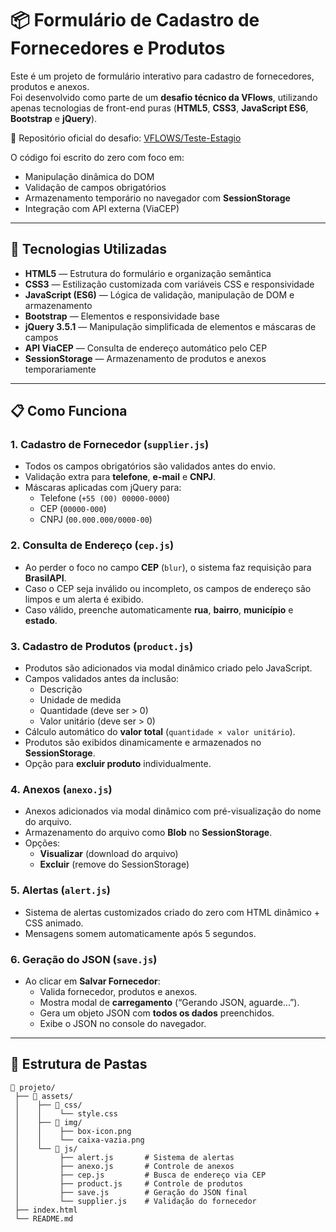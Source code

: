 # 📦 Formulário de Cadastro de Fornecedores e Produtos

Este é um projeto de formulário interativo para cadastro de fornecedores, produtos e anexos.  
Foi desenvolvido como parte de um **desafio técnico da VFlows**, utilizando apenas tecnologias de front-end puras (**HTML5**, **CSS3**, **JavaScript ES6**, **Bootstrap** e **jQuery**).

📌 Repositório oficial do desafio: [VFLOWS/Teste-Estagio](https://github.com/VFLOWS/Teste-Estagio)

O código foi escrito do zero com foco em:
- Manipulação dinâmica do DOM
- Validação de campos obrigatórios
- Armazenamento temporário no navegador com **SessionStorage**
- Integração com API externa (ViaCEP)

---

## 🚀 Tecnologias Utilizadas

- **HTML5** — Estrutura do formulário e organização semântica
- **CSS3** — Estilização customizada com variáveis CSS e responsividade
- **JavaScript (ES6)** — Lógica de validação, manipulação de DOM e armazenamento
- **Bootstrap** — Elementos e responsividade base
- **jQuery 3.5.1** — Manipulação simplificada de elementos e máscaras de campos
- **API ViaCEP** — Consulta de endereço automático pelo CEP
- **SessionStorage** — Armazenamento de produtos e anexos temporariamente

---

## 📋 Como Funciona

### 1. Cadastro de Fornecedor (`supplier.js`)
- Todos os campos obrigatórios são validados antes do envio.
- Validação extra para **telefone**, **e-mail** e **CNPJ**.
- Máscaras aplicadas com jQuery para:
  - Telefone (`+55 (00) 00000-0000`)
  - CEP (`00000-000`)
  - CNPJ (`00.000.000/0000-00`)

### 2. Consulta de Endereço (`cep.js`)
- Ao perder o foco no campo **CEP** (`blur`), o sistema faz requisição para **BrasilAPI**.
- Caso o CEP seja inválido ou incompleto, os campos de endereço são limpos e um alerta é exibido.
- Caso válido, preenche automaticamente **rua**, **bairro**, **município** e **estado**.

### 3. Cadastro de Produtos (`product.js`)
- Produtos são adicionados via modal dinâmico criado pelo JavaScript.
- Campos validados antes da inclusão:
  - Descrição
  - Unidade de medida
  - Quantidade (deve ser > 0)
  - Valor unitário (deve ser > 0)
- Cálculo automático do **valor total** (`quantidade × valor unitário`).
- Produtos são exibidos dinamicamente e armazenados no **SessionStorage**.
- Opção para **excluir produto** individualmente.

### 4. Anexos (`anexo.js`)
- Anexos adicionados via modal dinâmico com pré-visualização do nome do arquivo.
- Armazenamento do arquivo como **Blob** no **SessionStorage**.
- Opções:
  - **Visualizar** (download do arquivo)
  - **Excluir** (remove do SessionStorage)

### 5. Alertas (`alert.js`)
- Sistema de alertas customizados criado do zero com HTML dinâmico + CSS animado.
- Mensagens somem automaticamente após 5 segundos.

### 6. Geração do JSON (`save.js`)
- Ao clicar em **Salvar Fornecedor**:
  - Valida fornecedor, produtos e anexos.
  - Mostra modal de **carregamento** (“Gerando JSON, aguarde...”).
  - Gera um objeto JSON com **todos os dados** preenchidos.
  - Exibe o JSON no console do navegador.

---

## 📂 Estrutura de Pastas

```plaintext
📁 projeto/
 ├── 📂 assets/
 │    ├── 📂 css/
 │    │    └── style.css
 │    ├── 📂 img/
 │    │    ├── box-icon.png
 │    │    └── caixa-vazia.png
 │    └── 📂 js/
 │         ├── alert.js       # Sistema de alertas
 │         ├── anexo.js       # Controle de anexos
 │         ├── cep.js         # Busca de endereço via CEP
 │         ├── product.js     # Controle de produtos
 │         ├── save.js        # Geração do JSON final
 │         └── supplier.js    # Validação do fornecedor
 ├── index.html
 └── README.md
